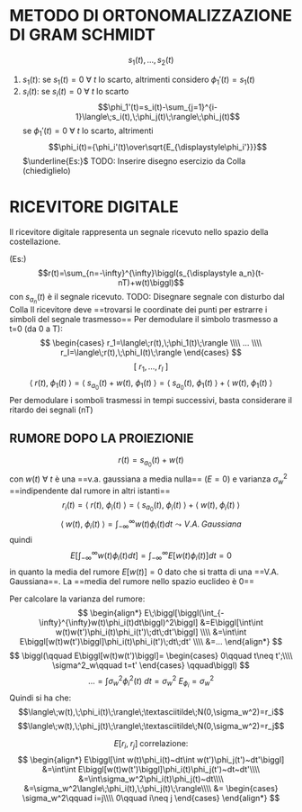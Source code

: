 # METODO DI ORTONOMALIZZAZIONE DI GRAM SCHMIDT

$$s_1(t), ..., s_2(t)$$
1) $s_1(t)$: se $s_1(t)=0~\forall~t$ lo scarto, altrimenti considero $\phi_1'(t)=s_1(t)$ 
2) $s_i(t)$: se $s_i(t)=0~\forall~t$ lo scarto$$\phi_1'(t)=s_i(t)-\sum_{j=1}^{i-1}\langle\;s_i(t),\;\phi_j(t)\;\rangle\;\phi_j(t)$$
   se $\phi_1'(t)=0~\forall~t$ lo scarto, altrimenti
   $$\phi_i(t)={\phi_i'(t)\over\sqrt{E_{\displaystyle\phi_i'}}}$$
$\underline{Es:}$
TODO: Inserire disegno esercizio da Colla (chiediglielo)

# RICEVITORE DIGITALE

Il ricevitore digitale rappresenta un segnale ricevuto nello spazio della costellazione.

(Es:)$$r(t)=\sum_{n=-\infty}^{\infty}\biggl(s_{\displaystyle a_n}(t-nT)+w(t)\biggl)$$ con $s_{a_n}(t)$ è il segnale ricevuto.
TODO: Disegnare segnale con disturbo dal Colla
Il ricevitore deve ==trovarsi le coordinate dei punti per estrarre i simboli del segnale trasmesso==
Per demodulare il simbolo trasmesso a t=0 (da 0 a T):
$$
\begin{cases}
r_1=\langle\;r(t),\;\phi_1(t)\;\rangle \\\\
... \\\\
r_I=\langle\;r(t),\;\phi_I(t)\;\rangle
\end{cases}
$$
$$[~r_1, ..., r_I~]$$
$$\langle\;r(t),\;\phi_1(t)\;\rangle=\langle\;s_{a_0}(t)+w(t),\;\phi_1(t)\;\rangle=\langle\;s_{a_0}(t),\;\phi_1(t)\;\rangle+\langle\;w(t),\;\phi_1(t)\;\rangle$$
Per demodulare i somboli trasmessi in tempi successivi, basta considerare il ritardo dei segnali (nT)

## RUMORE DOPO LA PROIEZIONIE
$$r(t)=s_{\displaystyle a_0}(t)+w(t)$$
con $w(t)~\forall~t$ è una ==v.a. gaussiana a media nulla== ($E=0$) e varianza $\sigma^2_w$ ==indipendente dal rumore in altri istanti==
	$$r_i(t)=\langle\;r(t),\;\phi_i(t)\;\rangle=\langle\;s_{\displaystyle a_0}(t),\;\phi_i(t)\;\rangle+\langle\;w(t),\;\phi_i(t)\;\rangle$$
$$\langle\;w(t),\;\phi_i(t)\;\rangle=\int_{-\infty}^{\infty}w(t)\phi_i(t)dt\leadsto V.A.\;Gaussiana$$
quindi$$E\biggl[\int_{-\infty}^{\infty}w(t)\phi_i(t)dt\biggl]=\int_{-\infty}^{\infty}E\biggl[w(t)\phi_i(t)\biggl]dt=0$$in quanto la media del rumore $E[w(t)]=0$ dato che si tratta di una ==V.A. Gaussiana==.
La ==media del rumore nello spazio euclideo è 0==

Per calcolare la varianza del rumore:
$$
\begin{align*}
E\;\biggl[\biggl(\int_{-\infty}^{\infty}w(t)\phi_i(t)dt\biggl)^2\biggl]
&=E\biggl[\int\int w(t)w(t')\phi_i(t)\phi_i(t')\;dt\;dt'\biggl] \\\\
&=\int\int E\biggl[w(t)w(t')\biggl]\phi_i(t)\phi_i(t')\;dt\;dt' \\\\
&=...
\end{align*}
$$
$$
\biggl(\qquad
E\biggl[w(t)w(t')\biggl]=
\begin{cases}
0\qquad t\neq t';\\\\
\sigma^2_w\qquad t=t'
\end{cases}
\qquad\biggl)
$$
$$...=\int\sigma^2_w\phi_i^2(t)~dt=\sigma_w^2~E_{\phi_i}=\sigma_w^2$$
Quindi si ha che:
$$\langle\;w(t),\;\phi_i(t)\;\rangle\;\textasciitilde\;N(0,\sigma_w^2)=r_i$$
$$\langle\;w(t),\;\phi_j(t)\;\rangle\;\textasciitilde\;N(0,\sigma_w^2)=r_j$$

$$E\biggl[r_i,\;r_j\biggl]\;\mbox{correlazione}:$$
$$
\begin{align*}
E\biggl[\int w(t)\phi_i(t)~dt\int w(t')\phi_j(t')~dt'\biggl]
&=\int\int E\biggl[w(t)w(t')\biggl]\phi_i(t)\phi_j(t')~dt~dt'\\\\
&=\int\sigma_w^2\phi_i(t)\phi_j(t)~dt\\\\
&=\sigma_w^2\langle\;\phi_i(t),\;\phi_j(t)\;\rangle\\\\
&=
\begin{cases}
\sigma_w^2\qquad i=j\\\\
0\qquad i\neq j
\end{cases}
\end{align*}
$$